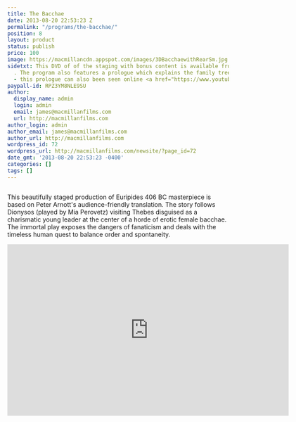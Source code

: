 ```yaml
---
title: The Bacchae
date: 2013-08-20 22:53:23 Z
permalink: "/programs/the-bacchae/"
position: 8
layout: product
status: publish
price: 100
image: https://macmillancdn.appspot.com/images/3DBacchaewithRearSm.jpg
sidetxt: This DVD of of the staging with bonus content is available from our store
  . The program also features a prologue which explains the family tree of king Cadmus
  - this prologue can also been seen online <a href="https://www.youtube.com/watch?v=kNL1InZiobg">here</a>.
paypall-id: RPZ3YM8NLE9SU
author:
  display_name: admin
  login: admin
  email: james@macmillanfilms.com
  url: http://macmillanfilms.com
author_login: admin
author_email: james@macmillanfilms.com
author_url: http://macmillanfilms.com
wordpress_id: 72
wordpress_url: http://macmillanfilms.com/newsite/?page_id=72
date_gmt: '2013-08-20 22:53:23 -0400'
categories: []
tags: []
---
```


<p><img style="border: 0px none;" src="https://macmillancdn.appspot.com/images/3DBacchaewithRearSm.jpg" alt="" border="0" /></p>
<div align="left">This beautifully staged production of Euripides 406 BC masterpiece is based on Peter Arnott's audience-friendly translation. The story follows Dionysos (played by Mia Perovetz) visiting Thebes disguised as a charismatic young leader at the center of a horde of erotic female bacchae. The immortal play exposes the dangers of fanaticism and deals with the timeless human quest to balance order and spontaneity.</div>
<div align="left"></div>
<div align="left"></div>
<div align="left"></div>
<div align="left"></div>
<p><iframe id="ytplayer" src="https://www.youtube.com/embed/ptFfYRpTc8c?rel=0&amp;modestbranding=1&amp;autohide=1" width="640" height="390" frameborder="0"></iframe></p>
